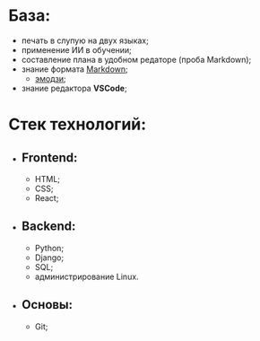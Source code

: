
# База:
- печать в слупую на двух языках;
- применение ИИ в обучении;
- составление плана в удобном редаторе (проба Markdown);
- знание формата [Markdown](https://gist.github.com/Jekins/2bf2d0638163f1294637);
  - [эмодзи](https://gist.github.com/rxaviers/7360908);
- знание редактора **VSCode**;

# Стек технологий:
- ## Frontend:
  - HTML;
  - CSS;
  - React;
- ## Backend:
  - Python;
  - Django;
  - SQL;
  - администрирование Linux.
- ## Основы:
  - Git;
  